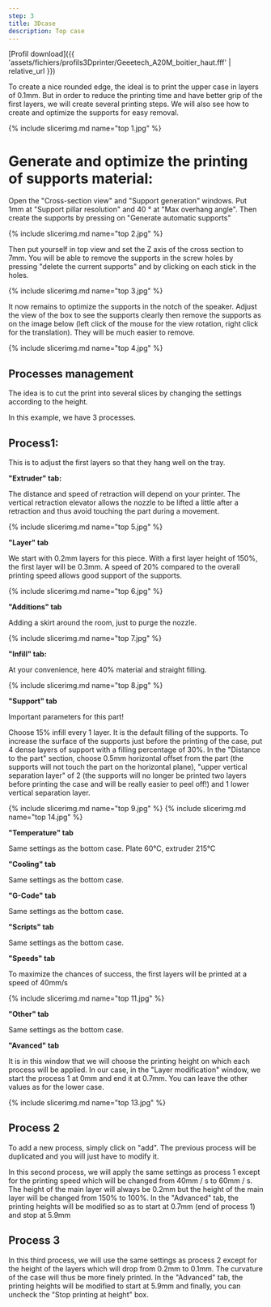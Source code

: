 ```yaml
---
step: 3
title: 3Dcase
description: Top case
---
```

[Profil download]({{ 'assets/fichiers/profils3Dprinter/Geeetech_A20M_boitier_haut.fff' | relative_url }})

To create a nice rounded edge, the ideal is to print the upper case in layers of 0.1mm. But in order to reduce the printing time and have better grip of the first layers, we will create several printing steps.
We will also see how to create and optimize the supports for easy removal.

{% include slicerimg.md name="top 1.jpg" %}

# **Generate and optimize the printing of supports material:**


Open the "Cross-section view" and "Support generation" windows. Put 1mm at "Support pillar resolution" and 40 ° at "Max overhang angle". Then create the supports by pressing on "Generate automatic supports"

{% include slicerimg.md name="top 2.jpg" %}

Then put yourself in top view and set the Z axis of the cross section to 7mm. You will be able to remove the supports in the screw holes by pressing "delete the current supports" and by clicking on each stick in the holes.

{% include slicerimg.md name="top 3.jpg" %}

It now remains to optimize the supports in the notch of the speaker. Adjust the view of the box to see the supports clearly then remove the supports as on the image below (left click of the mouse for the view rotation, right click for the translation). They will be much easier to remove.


{% include slicerimg.md name="top 4.jpg" %}


## **Processes management**
   
The idea is to cut the print into several slices by changing the settings according to the height. 

In this example, we have 3 processes. 
 
## **Process1:**

This is to adjust the first layers so that they hang well on the tray.

**"Extruder" tab:** 

The distance and speed of retraction will depend on your printer. The vertical retraction elevator allows the nozzle to be lifted a little after a retraction and thus avoid touching the part during a movement. 

{% include slicerimg.md name="top 5.jpg" %}

**"Layer" tab**

We start with 0.2mm layers for this piece. With a first layer height of 150%, the first layer will be 0.3mm. A speed of 20% compared to the overall printing speed allows good support of the supports.

{% include slicerimg.md name="top 6.jpg" %}

**"Additions" tab**

Adding a skirt around the room, just to purge the nozzle.

{% include slicerimg.md name="top 7.jpg" %}

**"Infill" tab:**

At your convenience, here 40% material and straight filling.

{% include slicerimg.md name="top 8.jpg" %}

**"Support" tab**

Important parameters for this part!

Choose 15% infill every 1 layer. It is the default filling of the supports. To increase the surface of the supports just before the printing of the case, put 4 dense layers of support with a filling percentage of 30%.
In the "Distance to the part" section, choose 0.5mm horizontal offset from the part (the supports will not touch the part on the horizontal plane), "upper vertical separation layer" of 2 (the supports will no longer be printed two layers before printing the case and will be really easier to peel off!) and 1 lower vertical separation layer.
 

{% include slicerimg.md name="top 9.jpg" %}
{% include slicerimg.md name="top 14.jpg" %}

**"Temperature" tab**

Same settings as the bottom case. Plate 60°C, extruder 215°C


**"Cooling" tab**

Same settings as the bottom case.


**"G-Code" tab**

Same settings as the bottom case.

**"Scripts" tab**

Same settings as the bottom case.

**"Speeds" tab**

To maximize the chances of success, the first layers will be printed at a speed of 40mm/s

{% include slicerimg.md name="top 11.jpg" %}

**"Other" tab**

Same settings as the bottom case.

**"Avanced" tab**

It is in this window that we will choose the printing height on which each process will be applied. In our case, in the "Layer modification" window, we start the process 1 at 0mm and end it at 0.7mm. You can leave the other values as for the lower case.

{% include slicerimg.md name="top 13.jpg" %}

## **Process 2**

To add a new process, simply click on "add". The previous process will be duplicated and you will just have to modify it.


In this second process, we will apply the same settings as process 1 except for the printing speed which will be changed from 40mm / s to 60mm / s. The height of the main layer will always be 0.2mm but the height of the main layer will be changed from 150% to 100%.
In the "Advanced" tab, the printing heights will be modified so as to start at 0.7mm (end of process 1) and stop at 5.9mm

## **Process 3**

In this third process, we will use the same settings as process 2 except for the height of the layers which will drop from 0.2mm to 0.1mm. The curvature of the case will thus be more finely printed. In the "Advanced" tab, the printing heights will be modified to start at 5.9mm and finally, you can uncheck the "Stop printing at height" box.









